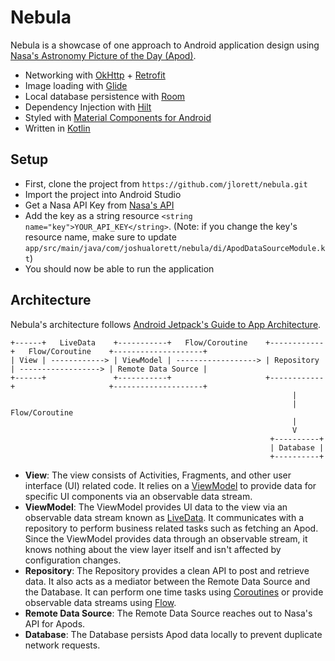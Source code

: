 # Nebula

Nebula is a showcase of one approach to Android application design using [Nasa's Astronomy Picture of the Day (Apod)](https://apod.nasa.gov/apod/astropix.html).

- Networking with [OkHttp](https://square.github.io/okhttp/) + [Retrofit](https://square.github.io/retrofit/)
- Image loading with [Glide](https://bumptech.github.io/glide/)
- Local database persistence with [Room](https://developer.android.com/topic/libraries/architecture/room)
- Dependency Injection with [Hilt](https://dagger.dev/hilt/)
- Styled with [Material Components for Android](https://github.com/material-components/material-components-android)
- Written in [Kotlin](https://kotlinlang.org/)

## Setup

- First, clone the project from `https://github.com/jlorett/nebula.git`
- Import the project into Android Studio
- Get a Nasa API Key from [Nasa's API](https://api.nasa.gov)
- Add the key as a string resource `<string name="key">YOUR_API_KEY</string>`. (Note: if you change
the key's resource name, make sure to update `app/src/main/java/com/joshualorett/nebula/di/ApodDataSourceModule.kt`)
- You should now be able to run the application

## Architecture

Nebula's architecture follows [Android Jetpack's Guide to App Architecture](https://developer.android.com/jetpack/guide).

```
+------+   LiveData    +-----------+   Flow/Coroutine    +------------+   Flow/Coroutine    +--------------------+
| View | ------------> | ViewModel | ------------------> | Repository | ------------------> | Remote Data Source |
+------+               +-----------+                     +------------+                     +--------------------+
                                                               |
                                                               | Flow/Coroutine
                                                               |
                                                               V
                                                          +----------+
                                                          | Database |
                                                          +----------+
```

- **View**: The view consists of Activities, Fragments, and other user interface (UI) related code. It relies on a [ViewModel](https://developer.android.com/topic/libraries/architecture/viewmodel) to provide data for specific UI components via an observable data stream.
- **ViewModel**: The ViewModel provides UI data to the view via an observable data stream known as [LiveData](https://developer.android.com/topic/libraries/architecture/livedata). It communicates with a repository to perform business related tasks such as fetching an Apod. Since the ViewModel provides data through an observable stream, it knows nothing about the view layer itself and isn't affected by configuration changes.
- **Repository**: The Repository provides a clean API to post and retrieve data. It also acts as a mediator between the Remote Data Source and the Database. It can perform one time tasks using [Coroutines](https://kotlinlang.org/docs/coroutines-overview.html) or provide observable data streams using [Flow](https://kotlinlang.org/docs/reference/coroutines/flow.html).
- **Remote Data Source**: The Remote Data Source reaches out to Nasa's API for Apods.
- **Database**: The Database persists Apod data locally to prevent duplicate network requests.
